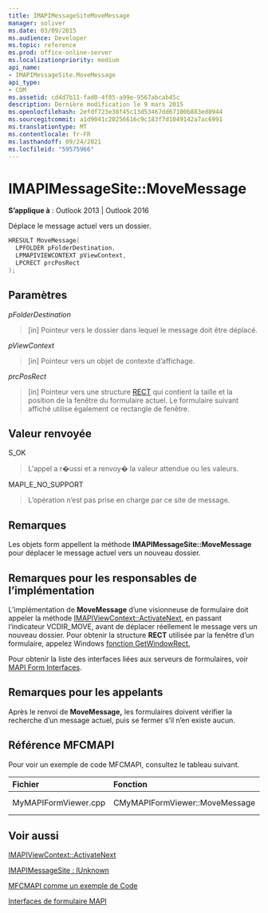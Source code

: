 ```yaml
---
title: IMAPIMessageSiteMoveMessage
manager: soliver
ms.date: 03/09/2015
ms.audience: Developer
ms.topic: reference
ms.prod: office-online-server
ms.localizationpriority: medium
api_name:
- IMAPIMessageSite.MoveMessage
api_type:
- COM
ms.assetid: cd4d7b11-fad0-4f05-a99e-9567abcab45c
description: Dernière modification le 9 mars 2015
ms.openlocfilehash: 2efdf723e38f45c13d53467dd67100b883ed8944
ms.sourcegitcommit: a1d9041c20256616c9c183f7d1049142a7ac6991
ms.translationtype: MT
ms.contentlocale: fr-FR
ms.lasthandoff: 09/24/2021
ms.locfileid: "59575966"
---
```

# <a name="imapimessagesitemovemessage"></a>IMAPIMessageSite::MoveMessage

  
  
**S’applique à** : Outlook 2013 | Outlook 2016 
  
Déplace le message actuel vers un dossier.
  
```cpp
HRESULT MoveMessage(
  LPFOLDER pFolderDestination,
  LPMAPIVIEWCONTEXT pViewContext,
  LPCRECT prcPosRect
);
```

## <a name="parameters"></a>Paramètres

 _pFolderDestination_
  
> [in] Pointeur vers le dossier dans lequel le message doit être déplacé.
    
 _pViewContext_
  
> [in] Pointeur vers un objet de contexte d’affichage.
    
 _prcPosRect_
  
> [in] Pointeur vers une structure [RECT](https://msdn.microsoft.com/library/dd162897%28VS.85%29.aspx) qui contient la taille et la position de la fenêtre du formulaire actuel. Le formulaire suivant affiché utilise également ce rectangle de fenêtre. 
    
## <a name="return-value"></a>Valeur renvoyée

S_OK 
  
> L'appel a r�ussi et a renvoy� la valeur attendue ou les valeurs.
    
MAPI_E_NO_SUPPORT 
  
> L’opération n’est pas prise en charge par ce site de message.
    
## <a name="remarks"></a>Remarques

Les objets form appellent la méthode **IMAPIMessageSite::MoveMessage** pour déplacer le message actuel vers un nouveau dossier. 
  
## <a name="notes-to-implementers"></a>Remarques pour les responsables de l’implémentation

L’implémentation de **MoveMessage** d’une visionneuse de formulaire doit appeler la méthode [IMAPIViewContext::ActivateNext,](imapiviewcontext-activatenext.md) en passant l’indicateur VCDIR_MOVE, avant de déplacer réellement le message vers un nouveau dossier. Pour obtenir la structure **RECT** utilisée par la fenêtre d’un formulaire, appelez Windows [fonction GetWindowRect.](https://msdn.microsoft.com/library/ms633519) 
  
Pour obtenir la liste des interfaces liées aux serveurs de formulaires, voir [MAPI Form Interfaces](mapi-form-interfaces.md).
  
## <a name="notes-to-callers"></a>Remarques pour les appelants

Après le renvoi de **MoveMessage,** les formulaires doivent vérifier la recherche d’un message actuel, puis se fermer s’il n’en existe aucun. 
  
## <a name="mfcmapi-reference"></a>Référence MFCMAPI

Pour voir un exemple de code MFCMAPI, consultez le tableau suivant.
  
|**Fichier**|**Fonction**|**Commentaire**|
|:-----|:-----|:-----|
|MyMAPIFormViewer.cpp  <br/> |CMyMAPIFormViewer::MoveMessage  <br/> |Non implémenté.  <br/> |
   
## <a name="see-also"></a>Voir aussi



[IMAPIViewContext::ActivateNext](imapiviewcontext-activatenext.md)
  
[IMAPIMessageSite : IUnknown](imapimessagesiteiunknown.md)


[MFCMAPI comme un exemple de Code](mfcmapi-as-a-code-sample.md)
  
[Interfaces de formulaire MAPI](mapi-form-interfaces.md)

